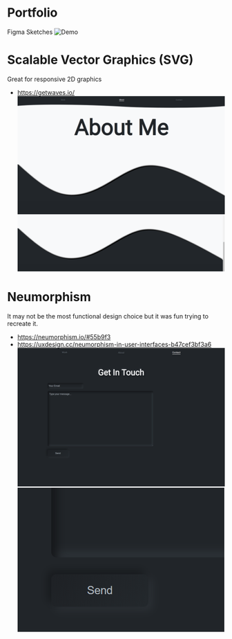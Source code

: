 # Portfolio

Figma Sketches
![Demo](Portfolio-UI/ProjectGrayscale.jpg)

# Scalable Vector Graphics (SVG)
Great for responsive 2D graphics
  - https://getwaves.io/
![Demo](Portfolio-UI/svg1.png)
![Demo](Portfolio-UI/svg2.png)

# Neumorphism 
It may not be the most functional design choice but it was fun trying to recreate it.
  - https://neumorphism.io/#55b9f3
  - https://uxdesign.cc/neumorphism-in-user-interfaces-b47cef3bf3a6
![Demo](Portfolio-UI/contact.png)
![Demo](Portfolio-UI/contact-button.png)
